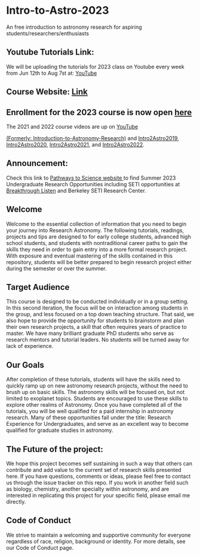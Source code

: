 # Intro-to-Astro-2023
An free introduction to astronomy research for aspiring students/researchers/enthusiasts

## Youtube Tutorials Link:
We will be uploading the tutorials for 2023 class on Youtube every week from Jun 12th to Aug 7st at: [YouTube](https://www.youtube.com/@intro2astro)

## Course Website: [Link](https://sites.google.com/view/intro-2-astro)

## Enrollment for the 2023 course is now open [here](https://docs.google.com/forms/d/e/1FAIpQLSfgTCJmwULMvI0--YgEnH3mgyk1W4AXkAbg_6s2ANnF6noODw/viewform)

The 2021 and 2022 course videos are up on [YouTube](https://www.youtube.com/channel/UC_ZmUfnIK2hGheKuikVySWQ)

[(Formerly: Introduction-to-Astronomy-Research)](https://github.com/howardisaacson/Introduction-to-Astronomy-Research-2018) and
[Intro2Astro2019](https://github.com/howardisaacson/Intro-to-Astro-2019),
[Intro2Astro2020](https://github.com/howardisaacson/Intro-to-Astro-2020),
[Intro2Astro2021](https://github.com/howardisaacson/Intro-to-Astro-2021), and
[Intro2Astro2022](https://github.com/howardisaacson/Intro-to-Astro2022).

## Announcement:
Check this link to [Pathways to Science website ](https://pathwaystoscience.org/Undergrads.aspx) to find Summer 2023 Undergraduate Research Opportunities including SETI opportunities at [Breakthrough Listen](https://seti.berkeley.edu/Internship.html) and Berkeley SETI Research Center.

## Welcome
 Welcome to the essential collection of information that you need to begin your journey into Research Astronomy. The following tutorials, readings, projects and tips are designed to for early college students, advanced high school students, and students with nontraditional career paths to gain the skills they need in order to gain entry into a more formal research project. With exposure and eventual mastering of the skills contained in this repository, students will be better prepared to begin research project either during the semester or over the summer.

## Target Audience
This course is designed to be conducted individually or in a group setting. In this second iteration, the focus will be on interaction among students in the group, and less focused on a top down teaching structure. That said, we also hope to provide the opportunity for students to brainstorm and plan their own research projects, a skill that often requires years of practice to master. We have many brilliant graduate PhD students who serve as research mentors and tutorial leaders. No students will be turned away for lack of experience.

## Our Goals
After completion of these tutorials, students will have the skills need to quickly ramp up on new astronomy research projects, without the need to brush up on basic skills. The astronomy skills will be focused on, but not limited to exoplanet topics. Students are encouraged to use these skills to explore other realms of Astronomy. Once you have completed all of the tutorials, you will be well qualified for a paid internship in astronomy research. Many of these opportunities fall under the title: Research Experience for Undergraduates, and serve as an excellent way to become qualified for graduate studies in astronomy.

## The Future of the project:
We hope this project becomes self sustaining in such a way that others can contribute and add value to the current set of research skills presented here. If you have questions, comments or ideas, please feel free to contact us through the issue tracker on this repo. If you work in another field such as biology, chemistry, another specialty within astronomy, and are interested in replicating this project for your specific field, please email me directly.

## Code of Conduct
We strive to maintain a welcoming and supportive community for everyone regardless of race, religion, background or identity. For more details, see our Code of Conduct page.
